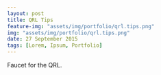 ```yaml
---
layout: post
title: QRL Tips
feature-img: "assets/img/portfolio/qrl.tips.png"
img: "assets/img/portfolio/qrl.tips.png"
date: 27 September 2015
tags: [Lorem, Ipsum, Portfolio]
---
```


Faucet for the QRL.